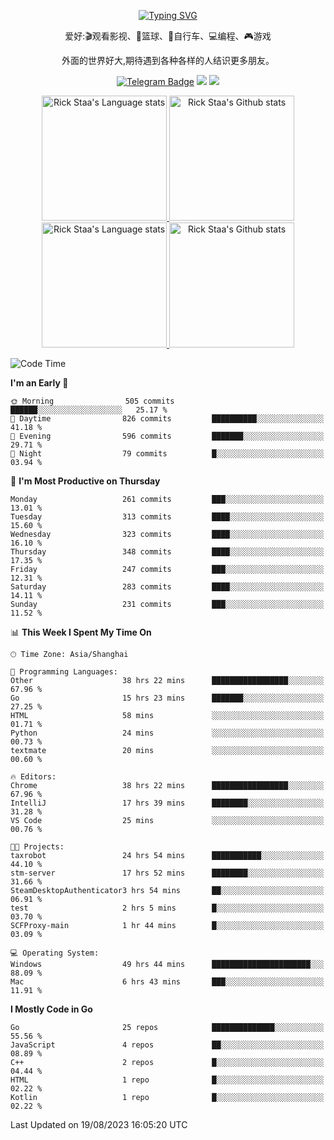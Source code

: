 <div align="center"> 

[![Typing SVG](https://readme-typing-svg.herokuapp.com?size=25&duration=2500&color=eeeeee&vCenter=true&width=200&height=40&lines=Hi+there+%F0%9F%91%8B%F0%9F%8F%BB;I'm+DanBai)](https://git.io/typing-svg)

爱好:🎬观看影视、🏀篮球、🚴自行车、💻编程、🎮游戏

外面的世界好大,期待遇到各种各样的人结识更多朋友。

[![Telegram Badge](https://img.shields.io/badge/-Telegram-blue?style=flat&logo=Telegram&logoColor=white)](https://t.me/danbai9420) 
[![](https://img.shields.io/badge/-Blog-brightgreen?style=flat&logo=Blogger&logoColor=white)](https://p00q.cn)
[![](https://img.shields.io/badge/-Email-red?style=flat&logo=Mail.Ru&logoColor=white)](mailto:danbai@88.com)
</div>

<!-- Light Mode -->
<div align="center"> 
<a href="https://github.com/anuraghazra/github-readme-stats#gh-light-mode-only">
<img height=200 src="https://github-readme-stats.vercel.app/api/top-langs/?username=danbai225&layout=compact&langs_count=10&hide_border=1&role=OWNER,COLLABORATOR#gh-light-mode-only" alt="Rick Staa's Language stats" />
</a>
<a href="https://github.com/anuraghazra/github-readme-stats#gh-light-mode-only">
<img height=200 src="https://github-readme-stats.vercel.app/api?username=danbai225&show_icons=true&count_private=true&line_height=28&hide_border=1&include_all_commits=true&card_width=450&role=OWNER,COLLABORATOR&exclude_repo=github-readme-stats#gh-light-mode-only" alt="Rick Staa's Github stats" />
</a>
</div>

<!-- Dark Mode -->
<div align="center"> 
<a href="https://github.com/anuraghazra/github-readme-stats#gh-dark-mode-only">
<img height=200 src="https://github-readme-stats.vercel.app/api/top-langs/?username=danbai225&layout=compact&langs_count=10&hide_border=1&role=OWNER,COLLABORATOR&theme=github_dark#gh-dark-mode-only" alt="Rick Staa's Language stats" />
</a>
<a href="https://github.com/anuraghazra/github-readme-stats#gh-dark-mode-only">
<img height=200 src="https://github-readme-stats.vercel.app/api?username=danbai225&show_icons=true&count_private=true&line_height=28&hide_border=1&include_all_commits=true&card_width=450&role=OWNER,COLLABORATOR&exclude_repo=github-readme-stats&theme=github_dark#gh-dark-mode-only" alt="Rick Staa's Github stats" />
</a>
</div>

<!--START_SECTION:waka-->
![Code Time](http://img.shields.io/badge/Code%20Time-913%20hrs%2046%20mins-blue)

**I'm an Early 🐤** 

```text
🌞 Morning                505 commits         ██████░░░░░░░░░░░░░░░░░░░   25.17 % 
🌆 Daytime                826 commits         ██████████░░░░░░░░░░░░░░░   41.18 % 
🌃 Evening                596 commits         ███████░░░░░░░░░░░░░░░░░░   29.71 % 
🌙 Night                  79 commits          █░░░░░░░░░░░░░░░░░░░░░░░░   03.94 % 
```
📅 **I'm Most Productive on Thursday** 

```text
Monday                   261 commits         ███░░░░░░░░░░░░░░░░░░░░░░   13.01 % 
Tuesday                  313 commits         ████░░░░░░░░░░░░░░░░░░░░░   15.60 % 
Wednesday                323 commits         ████░░░░░░░░░░░░░░░░░░░░░   16.10 % 
Thursday                 348 commits         ████░░░░░░░░░░░░░░░░░░░░░   17.35 % 
Friday                   247 commits         ███░░░░░░░░░░░░░░░░░░░░░░   12.31 % 
Saturday                 283 commits         ████░░░░░░░░░░░░░░░░░░░░░   14.11 % 
Sunday                   231 commits         ███░░░░░░░░░░░░░░░░░░░░░░   11.52 % 
```


📊 **This Week I Spent My Time On** 

```text
🕑︎ Time Zone: Asia/Shanghai

💬 Programming Languages: 
Other                    38 hrs 22 mins      █████████████████░░░░░░░░   67.96 % 
Go                       15 hrs 23 mins      ███████░░░░░░░░░░░░░░░░░░   27.25 % 
HTML                     58 mins             ░░░░░░░░░░░░░░░░░░░░░░░░░   01.71 % 
Python                   24 mins             ░░░░░░░░░░░░░░░░░░░░░░░░░   00.73 % 
textmate                 20 mins             ░░░░░░░░░░░░░░░░░░░░░░░░░   00.60 % 

🔥 Editors: 
Chrome                   38 hrs 22 mins      █████████████████░░░░░░░░   67.96 % 
IntelliJ                 17 hrs 39 mins      ████████░░░░░░░░░░░░░░░░░   31.28 % 
VS Code                  25 mins             ░░░░░░░░░░░░░░░░░░░░░░░░░   00.76 % 

🐱‍💻 Projects: 
taxrobot                 24 hrs 54 mins      ███████████░░░░░░░░░░░░░░   44.10 % 
stm-server               17 hrs 52 mins      ████████░░░░░░░░░░░░░░░░░   31.66 % 
SteamDesktopAuthenticator3 hrs 54 mins       ██░░░░░░░░░░░░░░░░░░░░░░░   06.91 % 
test                     2 hrs 5 mins        █░░░░░░░░░░░░░░░░░░░░░░░░   03.70 % 
SCFProxy-main            1 hr 44 mins        █░░░░░░░░░░░░░░░░░░░░░░░░   03.09 % 

💻 Operating System: 
Windows                  49 hrs 44 mins      ██████████████████████░░░   88.09 % 
Mac                      6 hrs 43 mins       ███░░░░░░░░░░░░░░░░░░░░░░   11.91 % 
```

**I Mostly Code in Go** 

```text
Go                       25 repos            ██████████████░░░░░░░░░░░   55.56 % 
JavaScript               4 repos             ██░░░░░░░░░░░░░░░░░░░░░░░   08.89 % 
C++                      2 repos             █░░░░░░░░░░░░░░░░░░░░░░░░   04.44 % 
HTML                     1 repo              █░░░░░░░░░░░░░░░░░░░░░░░░   02.22 % 
Kotlin                   1 repo              █░░░░░░░░░░░░░░░░░░░░░░░░   02.22 % 
```




 Last Updated on 19/08/2023 16:05:20 UTC
<!--END_SECTION:waka-->
